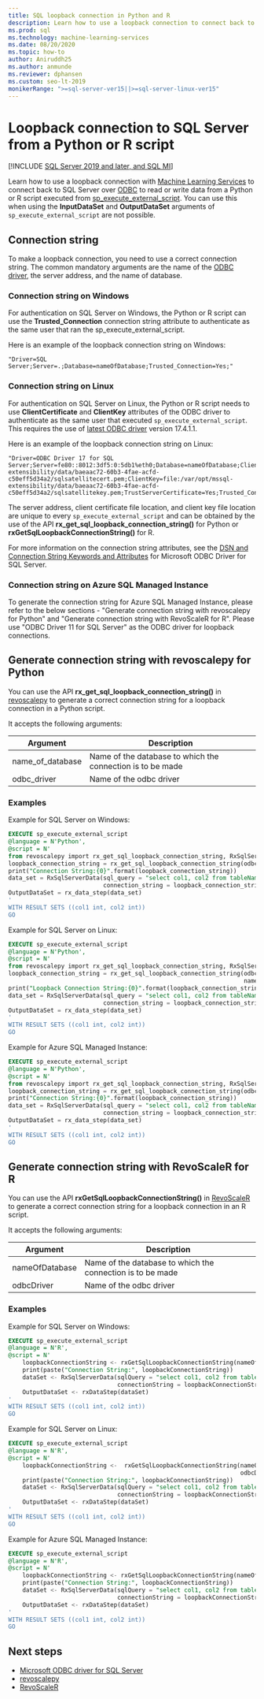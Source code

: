 ```yaml
---
title: SQL loopback connection in Python and R
description: Learn how to use a loopback connection to connect back to SQL Server over ODBC to read or write data from a Python or R script executed from sp_execute_external_script. 
ms.prod: sql
ms.technology: machine-learning-services
ms.date: 08/20/2020
ms.topic: how-to
author: Aniruddh25
ms.author: anmunde
ms.reviewer: dphansen
ms.custom: seo-lt-2019
monikerRange: ">=sql-server-ver15||>=sql-server-linux-ver15"
---
```

# Loopback connection to SQL Server from a Python or R script
[!INCLUDE [SQL Server 2019 and later, and SQL MI](../../includes/applies-to-version/sqlserver2019-asdbmi.md)]

Learn how to use a loopback connection with [Machine Learning Services](../sql-server-machine-learning-services.md) to connect back to SQL Server over [ODBC](../../connect/odbc/microsoft-odbc-driver-for-sql-server.md) to read or write data from a Python or R script executed from [sp_execute_external_script](../../relational-databases/system-stored-procedures/sp-execute-external-script-transact-sql.md). You can use this when using the **InputDataSet** and **OutputDataSet** arguments of `sp_execute_external_script` are not possible.

## Connection string

To make a loopback connection, you need to use a correct connection string. The common mandatory arguments are the name of the [ODBC driver](../../connect/odbc/microsoft-odbc-driver-for-sql-server.md), the server address, and the name of database.

### Connection string on Windows

For authentication on SQL Server on Windows, the Python or R script can use the **Trusted_Connection** connection string attribute to authenticate as the same user that ran the sp_execute_external_script.

Here is an example of the loopback connection string on Windows:

``` 
"Driver=SQL Server;Server=.;Database=nameOfDatabase;Trusted_Connection=Yes;"
```

### Connection string on Linux

For authentication on SQL Server on Linux, the Python or R script needs to use **ClientCertificate** and **ClientKey** attributes of the ODBC driver to authenticate as the same user that executed `sp_execute_external_script`. This requires the use of [latest ODBC driver](../../connect/odbc/download-odbc-driver-for-sql-server.md) version 17.4.1.1.

Here is an example of the loopback connection string on Linux:

```
"Driver=ODBC Driver 17 for SQL Server;Server=fe80::8012:3df5:0:5db1%eth0;Database=nameOfDatabase;ClientCertificate=file:/var/opt/mssql-extensibility/data/baeaac72-60b3-4fae-acfd-c50eff5d34a2/sqlsatellitecert.pem;ClientKey=file:/var/opt/mssql-extensibility/data/baeaac72-60b3-4fae-acfd-c50eff5d34a2/sqlsatellitekey.pem;TrustServerCertificate=Yes;Trusted_Connection=no;Encrypt=Yes"
```

The server address, client certificate file location, and client key file location are unique to every `sp_execute_external_script` and can be obtained by the use of the API **rx_get_sql_loopback_connection_string()** for Python or **rxGetSqlLoopbackConnectionString()** for R.

For more information on the connection string attributes, see the [DSN and Connection String Keywords and Attributes](../../connect/odbc/dsn-connection-string-attribute.md#new-connection-string-keywords-and-connection-attributes) for Microsoft ODBC Driver for SQL Server.

### Connection string on Azure SQL Managed Instance
To generate the connection string for Azure SQL Managed Instance, please refer to the below sections - "Generate connection string with revoscalepy for Python" and "Generate connection string with RevoScaleR for R". Please use "ODBC Driver 11 for SQL Server" as the ODBC driver for loopback connections.

## Generate connection string with revoscalepy for Python

You can use the API **rx_get_sql_loopback_connection_string()** in [revoscalepy](../python/ref-py-revoscalepy.md) to generate a correct connection string for a loopback connection in a Python script.

It accepts the following arguments:

| Argument | Description |
|-|-|
| name_of_database | Name of the database to which the connection is to be made |
| odbc_driver | Name of the odbc driver |

### Examples

Example for SQL Server on Windows:

```sql
EXECUTE sp_execute_external_script
@language = N'Python',
@script = N'
from revoscalepy import rx_get_sql_loopback_connection_string, RxSqlServerData, rx_data_step
loopback_connection_string = rx_get_sql_loopback_connection_string(odbc_driver="SQL Server", name_of_database="DBName")
print("Connection String:{0}".format(loopback_connection_string))
data_set = RxSqlServerData(sql_query = "select col1, col2 from tableName",
                           connection_string = loopback_connection_string)
OutputDataSet = rx_data_step(data_set)
'
WITH RESULT SETS ((col1 int, col2 int))
GO
```

Example for SQL Server on Linux:

```sql
EXECUTE sp_execute_external_script
@language = N'Python',
@script = N'
from revoscalepy import rx_get_sql_loopback_connection_string, RxSqlServerData, rx_data_step
loopback_connection_string = rx_get_sql_loopback_connection_string(odbc_driver="ODBC Driver 17 for SQL Server",
                                                                   name_of_database="DBName")
print("Loopback Connection String:{0}".format(loopback_connection_string))
data_set = RxSqlServerData(sql_query = "select col1, col2 from tableName",
                           connection_string = loopback_connection_string)
OutputDataSet = rx_data_step(data_set)
'
WITH RESULT SETS ((col1 int, col2 int))
GO
```

Example for Azure SQL Managed Instance:

```sql
EXECUTE sp_execute_external_script
@language = N'Python',
@script = N'
from revoscalepy import rx_get_sql_loopback_connection_string, RxSqlServerData, rx_data_step
loopback_connection_string = rx_get_sql_loopback_connection_string(odbc_driver="ODBC Driver 11 for SQL Server", name_of_database="DBName")
print("Connection String:{0}".format(loopback_connection_string))
data_set = RxSqlServerData(sql_query = "select col1, col2 from tableName",
                           connection_string = loopback_connection_string)
OutputDataSet = rx_data_step(data_set)
'
WITH RESULT SETS ((col1 int, col2 int))
GO
```

## Generate connection string with RevoScaleR for R

You can use the API **rxGetSqlLoopbackConnectionString()** in [RevoScaleR](../r/ref-r-revoscaler.md) to generate a correct connection string for a loopback connection in an R script.

It accepts the following arguments:

| Argument | Description |
|-|-|
| nameOfDatabase | Name of the database to which the connection is to be made |
| odbcDriver | Name of the odbc driver |

### Examples

Example for SQL Server on Windows:

```sql
EXECUTE sp_execute_external_script
@language = N'R',
@script = N'
    loopbackConnectionString <- rxGetSqlLoopbackConnectionString(nameOfDatabase="DBName", odbcDriver ="SQL Server")
    print(paste("Connection String:", loopbackConnectionString))
    dataSet <- RxSqlServerData(sqlQuery = "select col1, col2 from tableName",
                               connectionString = loopbackConnectionString)
    OutputDataSet <- rxDataStep(dataSet)
'
WITH RESULT SETS ((col1 int, col2 int))
GO
```

Example for SQL Server on Linux:

```sql
EXECUTE sp_execute_external_script
@language = N'R',
@script = N'
    loopbackConnectionString <-  rxGetSqlLoopbackConnectionString(nameOfDatabase="DBName", 
                                                                  odbcDriver ="ODBC Driver 17 for SQL Server")
    print(paste("Connection String:", loopbackConnectionString))
    dataSet <- RxSqlServerData(sqlQuery = "select col1, col2 from tableName", 
                               connectionString = loopbackConnectionString)
    OutputDataSet <- rxDataStep(dataSet)
'
WITH RESULT SETS ((col1 int, col2 int))
GO
```

Example for Azure SQL Managed Instance:

```sql
EXECUTE sp_execute_external_script
@language = N'R',
@script = N'
    loopbackConnectionString <- rxGetSqlLoopbackConnectionString(nameOfDatabase="DBName", odbcDriver ="ODBC Driver 11 for SQL Server")
    print(paste("Connection String:", loopbackConnectionString))
    dataSet <- RxSqlServerData(sqlQuery = "select col1, col2 from tableName",
                               connectionString = loopbackConnectionString)
    OutputDataSet <- rxDataStep(dataSet)
'
WITH RESULT SETS ((col1 int, col2 int))
GO
```

## Next steps

+ [Microsoft ODBC driver for SQL Server](../../connect/odbc/microsoft-odbc-driver-for-sql-server.md)
+ [revoscalepy](../python/ref-py-revoscalepy.md)
+ [RevoScaleR](../r/ref-r-revoscaler.md)
